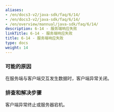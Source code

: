 ```yaml
---
aliases:
- /en/docs3-v2/java-sdk/faq/6/14/
- /en/docs3-v2/java-sdk/faq/6/14/
- /en/overview/mannual/java-sdk/faq/6/14/
description: 6-14 - 服务端响应失败
linkTitle: 6-14 - 服务端响应失败
title: 6-14 - 服务端响应失败
type: docs
weight: 14
---
```







### 可能的原因

在服务端与客户端交互发生数据时，客户端异常关闭。

### 排查和解决步骤

客户端异常终止或服务器宕机。
